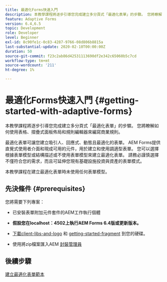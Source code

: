```yaml
---
title: 最適化Forms快速入門
description: 本教學課程將逐步引導您完成建立多分頁式「最適化表單」的步驟。 您將瞭解如何使用表格、摺疊式面板佈局和規則編輯器來編寫商業規則。
feature: Adaptive Forms
version: 6.4,6.5
topic: Development
role: Developer
level: Beginner
exl-id: 8c90fe1c-0c83-4287-9766-08d806b8815a
last-substantial-update: 2020-02-10T00:00:00Z
duration: 50
source-git-commit: f23c2ab86d42531113690df2e342c65060b5c7cd
workflow-type: tm+mt
source-wordcount: '211'
ht-degree: 1%

---
```


# 最適化Forms快速入門 {#getting-started-with-adaptive-forms}

本教學課程將逐步引導您完成建立多分頁式「最適化表單」的步驟。 您將瞭解如何使用表格、摺疊式面板佈局和規則編輯器來編寫商業規則。

最適化表單可讓您建立吸引人、回應式、動態且最適化的表單。 AEM Forms提供直覺式使用者介面和現成可用的元件，用於建立和使用調適型表單。 您可以選擇根據表單模型或結構描述或不使用表單模型來建立最適化表單。 請務必謹慎選擇不僅符合您的需求，而且可延伸您現有基礎設施投資與資產的表單模式。

本教學課程在建立最適化表單時未使用任何表單模型。

## 先決條件 {#prerequisites}

您將需要下列專案：

* 已安裝表單附加元件套件的AEM工作執行個體

* **假設您在localhost：4502上執行AEM Forms 6.4版或更新版本。**

* [下載client-libs-and-logo](assets/client-libs-and-logo.zip) 和 [getting-started-fragment](assets/getting-started-fragment.zip) 到您的硬碟。

* 使用將zip檔案匯入AEM [封裝管理員](http://localhost:4502/crx/packmgr/index.jsp)

## 後續步驟

[建立最適化表單範本](./create-adaptive-form-template.md)
